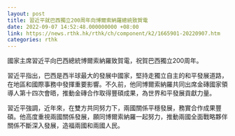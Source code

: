 ```yaml
---
layout: post
title: 習近平就巴西獨立200周年向博爾索納羅總統致賀電
date: 2022-09-07 14:52:48.000000000 +08:00
link: https://news.rthk.hk/rthk/ch/component/k2/1665901-20220907.htm
categories: rthk
---
```


國家主席習近平向巴西總統博爾索納羅致賀電，祝賀巴西獨立200周年。

習近平指出，巴西是西半球最大的發展中國家，堅持走獨立自主的和平發展道路，在地區和國際事務中發揮重要影響。不久前，他同博爾索納羅共同出席金磚國家領導人第十四次會晤，推動金磚合作取得豐碩成果，為世界和平發展貢獻力量。

習近平強調，近年來，在雙方共同努力下，兩國關係平穩發展，務實合作成果豐碩。他高度重視兩國關係發展，願同博爾索納羅一起努力，推動兩國全面戰略夥伴關係不斷深入發展，造福兩國和兩國人民。
